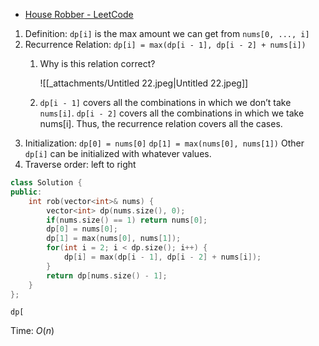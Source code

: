 - [House Robber - LeetCode](https://leetcode.com/problems/house-robber/description/)

1. Definition: `dp[i]` is the max amount we can get from `nums[0, ..., i]`
2. Recurrence Relation: `dp[i] = max(dp[i - 1], dp[i - 2] + nums[i])`
    1. Why is this relation correct?
        
        ![[_attachments/Untitled 22.jpeg|Untitled 22.jpeg]]
        
    2. `dp[i - 1]` covers all the combinations in which we don’t take `nums[i]`. `dp[i - 2]` covers all the combinations in which we take nums[i]. Thus, the recurrence relation covers all the cases.
3. Initialization: `dp[0] = nums[0]` `dp[1] = max(nums[0], nums[1])` Other `dp[i]` can be initialized with whatever values.
4. Traverse order: left to right

```C++
class Solution {
public:
    int rob(vector<int>& nums) {
        vector<int> dp(nums.size(), 0);
        if(nums.size() == 1) return nums[0];
        dp[0] = nums[0];
        dp[1] = max(nums[0], nums[1]);
        for(int i = 2; i < dp.size(); i++) {
            dp[i] = max(dp[i - 1], dp[i - 2] + nums[i]);
        }
        return dp[nums.size() - 1];
    }
};
```

`dp[`

Time: $O(n)$